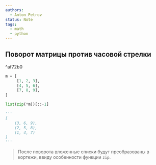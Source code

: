 ```yaml
---
authors:
  - Anton Petrov
status: Note
tags:
  - math
  - python
---
```

## Поворот матрицы против часовой стрелки

^af72b0

```Python
m = [
	 [1, 2, 3],
	 [4, 5, 6],
	 [7, 8, 9],
]
```

```Python
list(zip(*m))[::-1]

'''
[
	(3, 6, 9), 
	(2, 5, 8), 
	(1, 4, 7)
]
'''
```
 
 > После поворота вложенные списки будут преобразованы в кортежи, ввиду особенности функции `zip`.